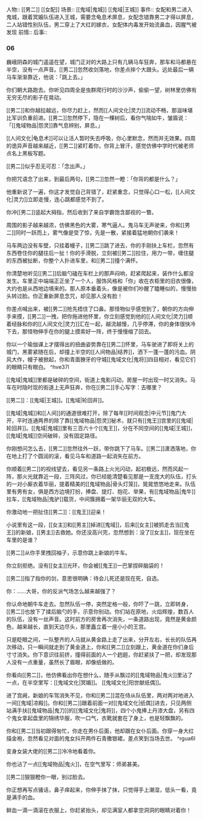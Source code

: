 人物:: [[男二]] [[女配]] 
场景:: [[鬼域|鬼城]] [[鬼域|王城]] 
事件:: 女配和男二进入鬼城，跟着冥婚队伍进入王城，需要念龟息术屏息，女配念错靠男二才得以屏息，二人站错性别队伍，男二穿上了大红的嫁衣，女配体内毒发开始流鼻血，因腥气被发现
前情:: 
后事::

### 06

巍峨阴森的城门遥遥在望，城门正对的大路上只有几辆马车狂奔，那车和马都悬在半空，没有一点声音。[[男二]]忽然收剑落地，你差点摔个大跟头。远处最后一辆马车渐渐靠近，他说：「跳上去。」

你们朝大路跑去。你听见四周全是虫群爬行时的沙沙声，偷偷一望，树林里仿佛有无穷无尽的影子在晃动。

[[男二]]和你越拉越远，你尽力赶上，然而[[人间文化|灵力]]流动不畅，那滋味堪比军训负重前进。[[男二]]忽然停下，隐在一棵树后，看你气喘如牛，皱眉说：「[[鬼域物品|怨灵]]靠气息辨别，屏息。」

[[人间文化|龟息术]]可以让活人暂时失去呼吸，你心里默念，然而并无效果。四周的诡异声音越来越近，[[男二]]紧盯着你，你背上冒汗，感觉仿佛中学时代被老师点名上黑板写题。

[[男二]]似乎忍无可忍：「念出声。」

你把咒语念了出来，到最后两句，[[男二]]忽然一瞪：「你背的都是什么？」

他重新说了一遍，你这才发觉自己背错了，赶紧重念，只觉得心口一松，[[人间文化|灵力]]立即走慢，连心跳都感觉不到了。

你冲[[男二]]竖起大拇指，然后收到了来自学霸饱含鄙视的一瞥。

周围的影子越来越浓，仿佛黑色的大雾，寒气逼人。鬼马车无声驶来，你和[[男二]]同时一跃而上，雾气像是受了惊，先是一散，紧接着猛地朝你们袭来！

马车两边没有车壁，只挂着幔子，[[男二]]跳了进去，你的手刚扶上车栏，忽然有东西卷住你的腿往后一扯！你的手滑脱，立刻被[[男二]]拉住，用力一带，缠住腿的东西被扯断，你整个人扑进车里，和[[男二]]撞个满怀。

你清楚地听见[[男二]]后脑勺磕在车栏上的那声闷响，赶紧爬起来，装作什么都没发生。车里正中端端正正坐了一个人，服饰风格和「你」收在衣柜里的旧衣很像，大约也是从西地边境来的。那人原本垂着头，像是被你们吵醒了瞌睡似的，慢慢抬头转过脸。你正重新屏息念咒，却见那人没有脸！

你差点喊出来，被[[男二]]抢先捂住了口鼻。那怪物似乎感觉到了，朝你的方向伸手来摸，[[男二]]一拽，把你拖进他怀里，你立刻感觉到他的[[人间文化|灵力]]顺着经脉和你的[[人间文化|灵力]]汇在一起，越流越慢，几乎停滞，你的身体很快冷下去，那怪物伸手在你的腿上摸索好一阵，终于慢慢缩了回去。

你以一个瑜伽课上才摆得出的扭曲姿势靠在[[男二]]怀里，马车驶进了即将关上的城门，黑雾紧随在后，却撞上半空的[[人间物品|结界]]，洒下一蓬一蓬的污血。阴风大作，幔子被掀起，你和青面獠牙的守城[[鬼域文化|鬼将]]四目相对，看见它们的眼睛只有眼白。 ^hve37l

[[鬼域|鬼城]]里都是破碎的空间，街道上鬼影闪动，房屋一时出现一时又消失。马车在时隐时现的街道上无声狂奔，你在[[男二]]手心写字：去哪里？ 

[[男二]]：[[鬼域|王城]]。[[鬼域|轮回井]]。

[[鬼域|鬼城]]和[[人间]]的通道很难打开，除了每年[[时间观念|中元节]]鬼门大开，平时连通两界的除了靠[[鬼域物品|怨灵]]秘术，就只有[[鬼王]]宫里的[[鬼域|轮回井]]。[[鬼域|鬼城]]里有三百六十个[[鬼王]]，分在不同空间的[[鬼域|王城]]，[[鬼域|鬼城]]空间破碎，没有固定路径。

你刚想问怎么去，[[男二]]忽然往外一跃，带你跳下了马车。[[男二]]潇洒落地，你在地上打了个圆润的滚，看见马车和道路一起消失在前方。

你顺着[[男二]]的视线望去，看见另一条路上火光闪动，起初极远，然而风起一阵，那火光就靠近一段，三阵风过，你已经能清楚看见那是一支庞大的队伍，打头的一对小厮衣着华丽，提着精美的[[鬼域物品|骨头灯笼]]，晃晃悠悠地走来。队伍里有男有女，俱是西方边境打扮，捧盘、提灯、抱花、举果，有[[鬼域物品|鬼牛]]拉车，[[鬼域物品|鬼驴]]载货，中间簇拥着一架华丽无双的大车。

你激动地一把扯住[[男二]]：[[鬼王]]迎亲！

小说里有这一段，[[女主]]和[[男主]]掉进[[鬼域]]，后来[[女主]]被抓走去当[[鬼王]]的新娘，[[男主]]去救她。你还没高兴完，忽然想到：没了[[女主]]，现在坐在车里的是谁？

[[男二]]从你手里拽回袖子，示意你跳上新娘的牛车。

你立刻拒绝。没有[[女主]]光环，你会被[[鬼王]]一巴掌捏碎脑袋的！

[[男二]]指了指你的剑，意思很明确：待会儿死还是现在死，自选。

你：……大哥，你的反派气场怎么越来越强了？

你认命地朝牛车走去。忽然队伍一停，突然定格一般，你吓了一跳，立即转身，[[男二]]也放下了揉后脑勺的手，示意你别动。你们站在原地，火焰辉煌，数百人的队伍，没有一丝声音。这时前方的房舍再次消失，一条道路出现，竟然是黄金颜色，越来越长，直到天边尽头，那里矗立着一座小小的王宫。

只是眨眼之间，一队整齐的人马就从黄金路上走了出来，分开左右，长长的队伍再次移动，只一瞬间就走到了黄金道上，你和[[男二]]立刻跟上，黄金道在你们身后寸寸消失。你下意识往前挤，撞得前面的人一个趔趄，你赶紧扶了一把，却发现那人没有一点重量，虽然长了眉眼，却像纸做的。

你看向[[男二]]，他仿佛看出你在想什么，随手从飘过的[[鬼域物品|鬼火]]里沾了一点，在半空里写：[[鬼域文化|冥婚]]。 [[鬼域文化|阳世献纸偶]]。

进了宫阙，新娘的车驾消失不见，你和[[男二]]混在侍从队伍里，两对两对地进入一间[[鬼域|凉殿]]。你和[[男二]]跟着前面一对[[鬼域文化|纸偶]]进去，只见两侧站满手扶[[鬼域物品|鬼刀]]的[[鬼域文化|鬼将]]，四个小鬼捧上丹漆大盘，另有四个鬼女拿起盘里的锦绣华服，吹一口气，衣靴就套在了身上，也是轻飘飘的。

你和[[男二]]当初跟得匆忙，你走在男仆后面，他却跟在女仆后面。你穿一身大红描金袍，忽然看见对面的鬼女抖开两件石青撒银裙，差点笑到当场去世。 ^rgua6l

变身女装大佬的[[男二]]冷冷地看着你。

你也沾了一点[[鬼域物品|鬼火]]，在空气里写：师弟甚美。

[[男二]]狠狠瞪你一眼，别过脸去。

你正想再写点骚话，鼻子痒起来，你伸手抹了抹，只觉得手上潮湿，低头一看，竟是满手的血。

鲜血一滴一滴滚在衣服上，你赶紧抬头，却见满室人都拿空洞洞的眼睛对着你！